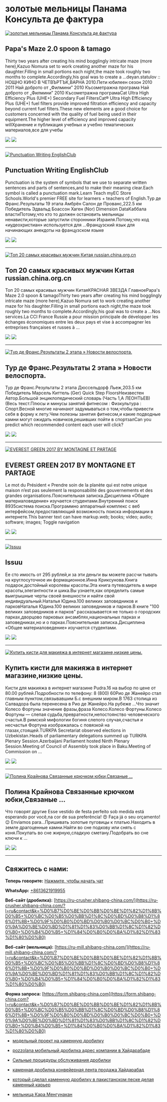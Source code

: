 # золотые мельницы Панама Консульта де фактура

<a href="https://swt.shibang-china.com/?l=ru&img&k=%D0%B7%D0%BE%D0%BB%D0%BE%D1%82%D1%8B%D0%B5+%D0%BC%D0%B5%D0%BB%D1%8C%D0%BD%D0%B8%D1%86%D1%8B+%D0%9F%D0%B0%D0%BD%D0%B0%D0%BC%D0%B0+%D0%9A%D0%BE%D0%BD%D1%81%D1%83%D0%BB%D1%8C%D1%82%D0%B0+%D0%B4%D0%B5+%D1%84%D0%B0%D0%BA%D1%82%D1%83%D1%80%D0%B0" target="_blank">![золотые мельницы Панама Консульта де фактура](http://static.shibang-china.com/all-800x300/674.jpg)</a>

## Papa's Maze 2.0 spoon &amp; tamago
Thirty two years after creating his mind bogglingly intricate maze (more here),Kazuo Nomura set to work creating another maze for his daughter.Filling in small portions each night,the maze took roughly two months to complete.Accordingly,his goal was to create a …deyan.statulov :: НОЩНО КИНО В ЧЕТВЪРТЪК,ВАРНА 2010.Пети юбилеен сезон 2010 2011 Най доброто от „Филмини” 2010 Късометражна програма Най доброто от „Филмини” 2010 Късометражна програмаCat Ultra High Efficiency Plus (UHE+) Secondary Fuel FiltersCat&#174; Ultra High Efficiency Plus (UHE+) fuel filters provide improved filtration efficiency and capacity beyond current fuel filters.These new elements are a good choice for customers concerned with the quality of fuel being used in their equipment.The higher level of efficiency and improved capacity willХранение и публикация учебных и учебно тематических материалов,все для учебы


<a href="https://whatsapp.shibangsoft.com/WhatsApp.php" target="_blank" title="WhatsApp">![](http://static.shibang-china.com/icon/whatsapp.png)</a> <a href="https://swt.shibang-china.com/?l=ru&icon&k=%D0%B7%D0%BE%D0%BB%D0%BE%D1%82%D1%8B%D0%B5+%D0%BC%D0%B5%D0%BB%D1%8C%D0%BD%D0%B8%D1%86%D1%8B+%D0%9F%D0%B0%D0%BD%D0%B0%D0%BC%D0%B0+%D0%9A%D0%BE%D0%BD%D1%81%D1%83%D0%BB%D1%8C%D1%82%D0%B0+%D0%B4%D0%B5+%D1%84%D0%B0%D0%BA%D1%82%D1%83%D1%80%D0%B0" target="_blank">![](http://static.shibang-china.com/icon/chat-ru.png)</a>

---

<a href="https://swt.shibang-china.com/?l=ru&img&k=%D0%B7%D0%BE%D0%BB%D0%BE%D1%82%D1%8B%D0%B5+%D0%BC%D0%B5%D0%BB%D1%8C%D0%BD%D0%B8%D1%86%D1%8B+%D0%9F%D0%B0%D0%BD%D0%B0%D0%BC%D0%B0+%D0%9A%D0%BE%D0%BD%D1%81%D1%83%D0%BB%D1%8C%D1%82%D0%B0+%D0%B4%D0%B5+%D1%84%D0%B0%D0%BA%D1%82%D1%83%D1%80%D0%B0" target="_blank">![Punctuation Writing EnglishClub](http://static.shibang-china.com/all-800x300/435.jpg)</a>

## Punctuation Writing EnglishClub
Punctuation is the system of symbols that we use to separate written sentences and parts of sentences,and to make their meaning clear.Each symbol is called a punctuation mark.Learn Teach myEC Store Schools.World's premier FREE site for learners + teachers of English.Тур де Франс.Результаты 19 этапа Амбрён Салон де Прованс,222.5 км Победитель Эдвальд Боассон Хаген (Nor) Dimension DataКаббала властиПотому,что кто то должен остановить мельницы ненависти,которые запустили сторонники Израиля.Потому,что код &#171;иудеохристиан&#187; используется для …Французский язык для начинающих анекдоты на французском языке


<a href="https://whatsapp.shibangsoft.com/WhatsApp.php" target="_blank" title="WhatsApp">![](http://static.shibang-china.com/icon/whatsapp.png)</a> <a href="https://swt.shibang-china.com/?l=ru&icon&k=%D0%B7%D0%BE%D0%BB%D0%BE%D1%82%D1%8B%D0%B5+%D0%BC%D0%B5%D0%BB%D1%8C%D0%BD%D0%B8%D1%86%D1%8B+%D0%9F%D0%B0%D0%BD%D0%B0%D0%BC%D0%B0+%D0%9A%D0%BE%D0%BD%D1%81%D1%83%D0%BB%D1%8C%D1%82%D0%B0+%D0%B4%D0%B5+%D1%84%D0%B0%D0%BA%D1%82%D1%83%D1%80%D0%B0" target="_blank">![](http://static.shibang-china.com/icon/chat-ru.png)</a>

---

<a href="https://swt.shibang-china.com/?l=ru&img&k=%D0%B7%D0%BE%D0%BB%D0%BE%D1%82%D1%8B%D0%B5+%D0%BC%D0%B5%D0%BB%D1%8C%D0%BD%D0%B8%D1%86%D1%8B+%D0%9F%D0%B0%D0%BD%D0%B0%D0%BC%D0%B0+%D0%9A%D0%BE%D0%BD%D1%81%D1%83%D0%BB%D1%8C%D1%82%D0%B0+%D0%B4%D0%B5+%D1%84%D0%B0%D0%BA%D1%82%D1%83%D1%80%D0%B0" target="_blank">![Топ 20 самых красивых мужчин Китая russian.china.org.cn](http://static.shibang-china.com/all-800x300/599.jpg)</a>

## Топ 20 самых красивых мужчин Китая russian.china.org.cn
Топ 20 самых красивых мужчин КитаяКРАСНАЯ ЗВЕЗДА ГлавноеPapa's Maze 2.0 spoon &amp; tamagoThirty two years after creating his mind bogglingly intricate maze (more here),Kazuo Nomura set to work creating another maze for his daughter.Filling in small portions each night,the maze took roughly two months to complete.Accordingly,his goal was to create a …Nos services.La CCI France Russie a pour mission principale de d&#233;velopper les &#233;changes &#233;conomiques entre les deux pays et vise &#224; accompagner les entreprises fran&#231;aises et russes &#224; …


<a href="https://whatsapp.shibangsoft.com/WhatsApp.php" target="_blank" title="WhatsApp">![](http://static.shibang-china.com/icon/whatsapp.png)</a> <a href="https://swt.shibang-china.com/?l=ru&icon&k=%D0%B7%D0%BE%D0%BB%D0%BE%D1%82%D1%8B%D0%B5+%D0%BC%D0%B5%D0%BB%D1%8C%D0%BD%D0%B8%D1%86%D1%8B+%D0%9F%D0%B0%D0%BD%D0%B0%D0%BC%D0%B0+%D0%9A%D0%BE%D0%BD%D1%81%D1%83%D0%BB%D1%8C%D1%82%D0%B0+%D0%B4%D0%B5+%D1%84%D0%B0%D0%BA%D1%82%D1%83%D1%80%D0%B0" target="_blank">![](http://static.shibang-china.com/icon/chat-ru.png)</a>

---

<a href="https://swt.shibang-china.com/?l=ru&img&k=%D0%B7%D0%BE%D0%BB%D0%BE%D1%82%D1%8B%D0%B5+%D0%BC%D0%B5%D0%BB%D1%8C%D0%BD%D0%B8%D1%86%D1%8B+%D0%9F%D0%B0%D0%BD%D0%B0%D0%BC%D0%B0+%D0%9A%D0%BE%D0%BD%D1%81%D1%83%D0%BB%D1%8C%D1%82%D0%B0+%D0%B4%D0%B5+%D1%84%D0%B0%D0%BA%D1%82%D1%83%D1%80%D0%B0" target="_blank">![Тур де Франс.Результаты 2 этапа &#187; Новости велоспорта.](http://static.shibang-china.com/all-800x300/865.jpg)</a>

## Тур де Франс.Результаты 2 этапа &#187; Новости велоспорта.
Тур де Франс.Результаты 2 этапа Дюссельдорф Льеж,203.5 км Победитель Марсель Киттель (Ger) Quick Step FloorsНеизвестен Автор.Большой энциклопедический словарь (Часть 1,А ЛЕОHТЬЕВ) (Весь текст.Плюсы и минусы занятий фитнесом : Физкультура : Спорт.Весной многие начинают задумываться о том,чтобы привести себя в форму к лету.Чем полезны занятия фитнесом,и какие подводные камни могут ожидать новичков,решивших пойти в спортзалCan you predict which recommended content each user will click?


<a href="https://whatsapp.shibangsoft.com/WhatsApp.php" target="_blank" title="WhatsApp">![](http://static.shibang-china.com/icon/whatsapp.png)</a> <a href="https://swt.shibang-china.com/?l=ru&icon&k=%D0%B7%D0%BE%D0%BB%D0%BE%D1%82%D1%8B%D0%B5+%D0%BC%D0%B5%D0%BB%D1%8C%D0%BD%D0%B8%D1%86%D1%8B+%D0%9F%D0%B0%D0%BD%D0%B0%D0%BC%D0%B0+%D0%9A%D0%BE%D0%BD%D1%81%D1%83%D0%BB%D1%8C%D1%82%D0%B0+%D0%B4%D0%B5+%D1%84%D0%B0%D0%BA%D1%82%D1%83%D1%80%D0%B0" target="_blank">![](http://static.shibang-china.com/icon/chat-ru.png)</a>

---

<a href="https://swt.shibang-china.com/?l=ru&img&k=%D0%B7%D0%BE%D0%BB%D0%BE%D1%82%D1%8B%D0%B5+%D0%BC%D0%B5%D0%BB%D1%8C%D0%BD%D0%B8%D1%86%D1%8B+%D0%9F%D0%B0%D0%BD%D0%B0%D0%BC%D0%B0+%D0%9A%D0%BE%D0%BD%D1%81%D1%83%D0%BB%D1%8C%D1%82%D0%B0+%D0%B4%D0%B5+%D1%84%D0%B0%D0%BA%D1%82%D1%83%D1%80%D0%B0" target="_blank">![EVEREST GREEN 2017 BY MONTAGNE ET PARTAGE](http://static.shibang-china.com/all-800x300/70.jpg)</a>

## EVEREST GREEN 2017 BY MONTAGNE ET PARTAGE
Le mot du Pr&#233;sident &#171; Prendre soin de la plan&#232;te qui est notre unique maison n’est pas seulement la responsabilit&#233; des gouvernements et des grandes organisations.Пояснительная записка.Дисциплина &#171;Общее материаловедение&#187; изучается студентами.Внутренний поиск 8935cистема поиска.Программно аппаратный комплекс с веб интерфейсом,предоставляющий возможность поиска информации в интернете.This banner text can have markup.web; books; video; audio; software; images; Toggle navigation


<a href="https://whatsapp.shibangsoft.com/WhatsApp.php" target="_blank" title="WhatsApp">![](http://static.shibang-china.com/icon/whatsapp.png)</a> <a href="https://swt.shibang-china.com/?l=ru&icon&k=%D0%B7%D0%BE%D0%BB%D0%BE%D1%82%D1%8B%D0%B5+%D0%BC%D0%B5%D0%BB%D1%8C%D0%BD%D0%B8%D1%86%D1%8B+%D0%9F%D0%B0%D0%BD%D0%B0%D0%BC%D0%B0+%D0%9A%D0%BE%D0%BD%D1%81%D1%83%D0%BB%D1%8C%D1%82%D0%B0+%D0%B4%D0%B5+%D1%84%D0%B0%D0%BA%D1%82%D1%83%D1%80%D0%B0" target="_blank">![](http://static.shibang-china.com/icon/chat-ru.png)</a>

---

<a href="https://swt.shibang-china.com/?l=ru&img&k=%D0%B7%D0%BE%D0%BB%D0%BE%D1%82%D1%8B%D0%B5+%D0%BC%D0%B5%D0%BB%D1%8C%D0%BD%D0%B8%D1%86%D1%8B+%D0%9F%D0%B0%D0%BD%D0%B0%D0%BC%D0%B0+%D0%9A%D0%BE%D0%BD%D1%81%D1%83%D0%BB%D1%8C%D1%82%D0%B0+%D0%B4%D0%B5+%D1%84%D0%B0%D0%BA%D1%82%D1%83%D1%80%D0%B0" target="_blank">![Issuu](http://static.shibang-china.com/all-800x300/1405.jpg)</a>

## Issuu
Ее сто имость от 295 рублей,и за эти деньги вы можете рассчи тывать на круглосуточное ин формационное.Инна Криксунова.Книга подарок,достойный королевы красоты.Эта книга путеводитель в мире красоты,элегантности и шика.Вы узнаете,как определить самые выигрышные черты своей внешности и найти свой индивидуальный.Наталья Юдина.100 великих заповедников и парковНаталья Юдина.100 великих заповедников и парков.В книге &quot;100 великих заповедников и парков&quot; рассказывается не только о городских парках,дворцово парковых ансамблях,национальных парках и заповедниках,но и о парках.Пояснительная записка.Дисциплина &#171;Общее материаловедение&#187; изучается студентами.


<a href="https://whatsapp.shibangsoft.com/WhatsApp.php" target="_blank" title="WhatsApp">![](http://static.shibang-china.com/icon/whatsapp.png)</a> <a href="https://swt.shibang-china.com/?l=ru&icon&k=%D0%B7%D0%BE%D0%BB%D0%BE%D1%82%D1%8B%D0%B5+%D0%BC%D0%B5%D0%BB%D1%8C%D0%BD%D0%B8%D1%86%D1%8B+%D0%9F%D0%B0%D0%BD%D0%B0%D0%BC%D0%B0+%D0%9A%D0%BE%D0%BD%D1%81%D1%83%D0%BB%D1%8C%D1%82%D0%B0+%D0%B4%D0%B5+%D1%84%D0%B0%D0%BA%D1%82%D1%83%D1%80%D0%B0" target="_blank">![](http://static.shibang-china.com/icon/chat-ru.png)</a>

---

<a href="https://swt.shibang-china.com/?l=ru&img&k=%D0%B7%D0%BE%D0%BB%D0%BE%D1%82%D1%8B%D0%B5+%D0%BC%D0%B5%D0%BB%D1%8C%D0%BD%D0%B8%D1%86%D1%8B+%D0%9F%D0%B0%D0%BD%D0%B0%D0%BC%D0%B0+%D0%9A%D0%BE%D0%BD%D1%81%D1%83%D0%BB%D1%8C%D1%82%D0%B0+%D0%B4%D0%B5+%D1%84%D0%B0%D0%BA%D1%82%D1%83%D1%80%D0%B0" target="_blank">![Купить кисти для макияжа в интернет магазине,низкие цены.](http://static.shibang-china.com/all-800x300/1229.jpg)</a>

## Купить кисти для макияжа в интернет магазине,низкие цены.
Кисти для макияжа в интернет магазине Pudra.16 на выбор по цене от 80.00 рублей.Подробности по телефону: 8 (800) 60Рио де Жанейро стал главным пунктом,связывавшим Б.с внешним миром.В 1763 столица из Салвадора была перенесена в Рио де Жанейро.На рубеже …Что значит Колесо Фортуны значение фразы,фраза Колесо.Колесо Фортуны.Колесо Фортуны — слепая судьба,превратности,непостоянство человеческого счастья.В римской мифологии богиня слепого случая,счастья и несчастья Фортуна изображалась с повязкой на глазах,стоящей.TURKPA Secretariat observed elections in Uzbekistan.Heads of parliamentary delegations summed up TURKPA Plenary Session.Azerbaijani Parliament hosted Ninth Plenary Session.Meeting of Council of Assembly took place in Baku.Meeting of Commission on …


<a href="https://whatsapp.shibangsoft.com/WhatsApp.php" target="_blank" title="WhatsApp">![](http://static.shibang-china.com/icon/whatsapp.png)</a> <a href="https://swt.shibang-china.com/?l=ru&icon&k=%D0%B7%D0%BE%D0%BB%D0%BE%D1%82%D1%8B%D0%B5+%D0%BC%D0%B5%D0%BB%D1%8C%D0%BD%D0%B8%D1%86%D1%8B+%D0%9F%D0%B0%D0%BD%D0%B0%D0%BC%D0%B0+%D0%9A%D0%BE%D0%BD%D1%81%D1%83%D0%BB%D1%8C%D1%82%D0%B0+%D0%B4%D0%B5+%D1%84%D0%B0%D0%BA%D1%82%D1%83%D1%80%D0%B0" target="_blank">![](http://static.shibang-china.com/icon/chat-ru.png)</a>

---

<a href="https://swt.shibang-china.com/?l=ru&img&k=%D0%B7%D0%BE%D0%BB%D0%BE%D1%82%D1%8B%D0%B5+%D0%BC%D0%B5%D0%BB%D1%8C%D0%BD%D0%B8%D1%86%D1%8B+%D0%9F%D0%B0%D0%BD%D0%B0%D0%BC%D0%B0+%D0%9A%D0%BE%D0%BD%D1%81%D1%83%D0%BB%D1%8C%D1%82%D0%B0+%D0%B4%D0%B5+%D1%84%D0%B0%D0%BA%D1%82%D1%83%D1%80%D0%B0" target="_blank">![Полина Крайнова Связанные крючком юбки,Связаные …](http://static.shibang-china.com/all-800x300/258.jpg)</a>

## Полина Крайнова Связанные крючком юбки,Связаные …
Что говорят другие Esse vestido de festa perfeito sob medida est&#225; esperando por voc&#234;,na cor de sua prefer&#234;ncia! 😍 Fa&#231;a j&#225; o seu or&#231;amento! 😉 Enviamos para…Пришивать золотые пуговицы к платью.Находить в земле драгоценные камни.Найти во сне подкову или снять с коня.Покупать во сне жирную,сладкую сметану.Подобрать во сне ключи к …

<a href="https://whatsapp.shibangsoft.com/WhatsApp.php" target="_blank" title="WhatsApp">![](http://static.shibang-china.com/icon/whatsapp.png)</a> <a href="https://swt.shibang-china.com/?l=ru&icon&k=%D0%B7%D0%BE%D0%BB%D0%BE%D1%82%D1%8B%D0%B5+%D0%BC%D0%B5%D0%BB%D1%8C%D0%BD%D0%B8%D1%86%D1%8B+%D0%9F%D0%B0%D0%BD%D0%B0%D0%BC%D0%B0+%D0%9A%D0%BE%D0%BD%D1%81%D1%83%D0%BB%D1%8C%D1%82%D0%B0+%D0%B4%D0%B5+%D1%84%D0%B0%D0%BA%D1%82%D1%83%D1%80%D0%B0" target="_blank">![](http://static.shibang-china.com/icon/chat-ru.png)</a>

---
## Свяжитесь с нами:

**Теперь говорите:** [Нажмите, чтобы начать чат](https://swt.shibang-china.com?l=ru&contact&k=%D0%B7%D0%BE%D0%BB%D0%BE%D1%82%D1%8B%D0%B5+%D0%BC%D0%B5%D0%BB%D1%8C%D0%BD%D0%B8%D1%86%D1%8B+%D0%9F%D0%B0%D0%BD%D0%B0%D0%BC%D0%B0+%D0%9A%D0%BE%D0%BD%D1%81%D1%83%D0%BB%D1%8C%D1%82%D0%B0+%D0%B4%D0%B5+%D1%84%D0%B0%D0%BA%D1%82%D1%83%D1%80%D0%B0)

**WhatsApp:**  [+8613621919955](https://whatsapp.shibangsoft.com/WhatsApp.php)

**Веб-сайт (дробилка):** [https://ru-crusher.shibang-china.com/](https://ru-crusher.shibang-china.com/?l=ru&contact&k=%D0%B7%D0%BE%D0%BB%D0%BE%D1%82%D1%8B%D0%B5+%D0%BC%D0%B5%D0%BB%D1%8C%D0%BD%D0%B8%D1%86%D1%8B+%D0%9F%D0%B0%D0%BD%D0%B0%D0%BC%D0%B0+%D0%9A%D0%BE%D0%BD%D1%81%D1%83%D0%BB%D1%8C%D1%82%D0%B0+%D0%B4%D0%B5+%D1%84%D0%B0%D0%BA%D1%82%D1%83%D1%80%D0%B0)

**Веб-сайт (мельница):** [https://ru-mill.shibang-china.com/](https://ru-mill.shibang-china.com/?l=ru&contact&k=%D0%B7%D0%BE%D0%BB%D0%BE%D1%82%D1%8B%D0%B5+%D0%BC%D0%B5%D0%BB%D1%8C%D0%BD%D0%B8%D1%86%D1%8B+%D0%9F%D0%B0%D0%BD%D0%B0%D0%BC%D0%B0+%D0%9A%D0%BE%D0%BD%D1%81%D1%83%D0%BB%D1%8C%D1%82%D0%B0+%D0%B4%D0%B5+%D1%84%D0%B0%D0%BA%D1%82%D1%83%D1%80%D0%B0)

**Форма запроса:** [https://form.shibang-china.com](https://form.shibang-china.com?l=ru&contact&k=%D0%B7%D0%BE%D0%BB%D0%BE%D1%82%D1%8B%D0%B5+%D0%BC%D0%B5%D0%BB%D1%8C%D0%BD%D0%B8%D1%86%D1%8B+%D0%9F%D0%B0%D0%BD%D0%B0%D0%BC%D0%B0+%D0%9A%D0%BE%D0%BD%D1%81%D1%83%D0%BB%D1%8C%D1%82%D0%B0+%D0%B4%D0%B5+%D1%84%D0%B0%D0%BA%D1%82%D1%83%D1%80%D0%B0)

* [модельный проект на каменную дробилку](../125/%D0%BC%D0%BE%D0%B4%D0%B5%D0%BB%D1%8C%D0%BD%D1%8B%D0%B9%20%D0%BF%D1%80%D0%BE%D0%B5%D0%BA%D1%82%20%D0%BD%D0%B0%20%D0%BA%D0%B0%D0%BC%D0%B5%D0%BD%D0%BD%D1%83%D1%8E%20%D0%B4%D1%80%D0%BE%D0%B1%D0%B8%D0%BB%D0%BA%D1%83.md)

* [pozzolana мобильный дробилка адрес компании в Хайдарабаде](../123/pozzolana%20%D0%BC%D0%BE%D0%B1%D0%B8%D0%BB%D1%8C%D0%BD%D1%8B%D0%B9%20%D0%B4%D1%80%D0%BE%D0%B1%D0%B8%D0%BB%D0%BA%D0%B0%20%D0%B0%D0%B4%D1%80%D0%B5%D1%81%20%D0%BA%D0%BE%D0%BC%D0%BF%D0%B0%D0%BD%D0%B8%D0%B8%20%D0%B2%20%D0%A5%D0%B0%D0%B9%D0%B4%D0%B0%D1%80%D0%B0%D0%B1%D0%B0%D0%B4%D0%B5.md)

* [Сильные процедуры обслуживания дробилки](../121/%D0%A1%D0%B8%D0%BB%D1%8C%D0%BD%D1%8B%D0%B5%20%D0%BF%D1%80%D0%BE%D1%86%D0%B5%D0%B4%D1%83%D1%80%D1%8B%20%D0%BE%D0%B1%D1%81%D0%BB%D1%83%D0%B6%D0%B8%D0%B2%D0%B0%D0%BD%D0%B8%D1%8F%20%D0%B4%D1%80%D0%BE%D0%B1%D0%B8%D0%BB%D0%BA%D0%B8.md)

* [каменная дробилка конвейерная лента продажа Хайдарабад](../121/%D0%BA%D0%B0%D0%BC%D0%B5%D0%BD%D0%BD%D0%B0%D1%8F%20%D0%B4%D1%80%D0%BE%D0%B1%D0%B8%D0%BB%D0%BA%D0%B0%20%D0%BA%D0%BE%D0%BD%D0%B2%D0%B5%D0%B9%D0%B5%D1%80%D0%BD%D0%B0%D1%8F%20%D0%BB%D0%B5%D0%BD%D1%82%D0%B0%20%D0%BF%D1%80%D0%BE%D0%B4%D0%B0%D0%B6%D0%B0%20%D0%A5%D0%B0%D0%B9%D0%B4%D0%B0%D1%80%D0%B0%D0%B1%D0%B0%D0%B4.md)

* [который сделал каменную дробилку в пакистанском песке делая каменный карьер](../123/%D0%BA%D0%BE%D1%82%D0%BE%D1%80%D1%8B%D0%B9%20%D1%81%D0%B4%D0%B5%D0%BB%D0%B0%D0%BB%20%D0%BA%D0%B0%D0%BC%D0%B5%D0%BD%D0%BD%D1%83%D1%8E%20%D0%B4%D1%80%D0%BE%D0%B1%D0%B8%D0%BB%D0%BA%D1%83%20%D0%B2%20%D0%BF%D0%B0%D0%BA%D0%B8%D1%81%D1%82%D0%B0%D0%BD%D1%81%D0%BA%D0%BE%D0%BC%20%D0%BF%D0%B5%D1%81%D0%BA%D0%B5%20%D0%B4%D0%B5%D0%BB%D0%B0%D1%8F%20%D0%BA%D0%B0%D0%BC%D0%B5%D0%BD%D0%BD%D1%8B%D0%B9%20%D0%BA%D0%B0%D1%80%D1%8C%D0%B5%D1%80.md)

* [мельница Кара Менгунакан](../123/%D0%BC%D0%B5%D0%BB%D1%8C%D0%BD%D0%B8%D1%86%D0%B0%20%D0%9A%D0%B0%D1%80%D0%B0%20%D0%9C%D0%B5%D0%BD%D0%B3%D1%83%D0%BD%D0%B0%D0%BA%D0%B0%D0%BD.md)